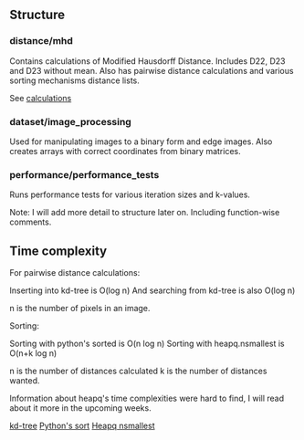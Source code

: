 ## Structure

### distance/mhd

Contains calculations of Modified Hausdorff Distance. Includes D22, D23 and D23 without mean. Also has pairwise distance calculations and various sorting mechanisms distance lists.

See [calculations](http://citeseerx.ist.psu.edu/viewdoc/download;jsessionid=9686DAF6AAA355EAE3F31A53B42076EA?doi=10.1.1.1.8155&rep=rep1&type=pdf)

### dataset/image_processing

Used for manipulating images to a binary form and edge images. Also creates arrays with correct coordinates from binary matrices.

### performance/performance_tests

Runs performance tests for various iteration sizes and k-values.

Note: I will add more detail to structure later on. Including function-wise comments.

## Time complexity

For pairwise distance calculations:

Inserting into kd-tree is O(log n)
And searching from kd-tree is also O(log n)

n is the number of pixels in an image.

Sorting:

Sorting with python's sorted is O(n log n)
Sorting with heapq.nsmallest is O(n+k log n)

n is the number of distances calculated
k is the number of distances wanted.

Information about heapq's time complexities were hard to find, I will read about it more in the upcoming weeks.

[kd-tree](https://en.wikipedia.org/wiki/K-d_tree)
[Python's sort](https://drops.dagstuhl.de/opus/volltexte/2018/9467/pdf/LIPIcs-ESA-2018-4.pdf)
[Heapq nsmallest](https://johnlekberg.com/blog/2020-11-01-stdlib-heapq.html)
